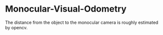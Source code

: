 # Monocular-Visual-Odometry
The distance from the object to the monocular camera is roughly estimated by opencv.
